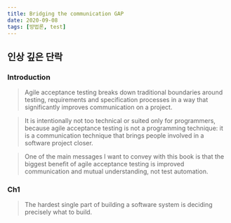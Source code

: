 ```yaml
---
title: Bridging the communication GAP
date: 2020-09-08
tags: [방법론, test]
---
```


## 인상 깊은 단락

### Introduction
> Agile acceptance testing breaks down traditional boundaries around testing, requirements and specification processes in a way that significantly improves communication on a project. 


> It is intentionally not too technical or suited only for programmers, because agile acceptance testing is not a programming technique: it is a communication technique that brings people involved in a software project closer.

> One of the main messages I want to convey with this book is that the biggest benefit of agile acceptance testing is improved communication and mutual understanding, not test automation.

### Ch1
> The hardest single part of building a software system is deciding precisely what to build.
